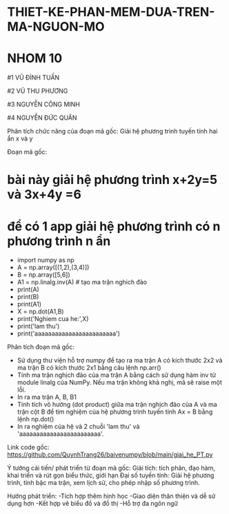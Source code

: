 # THIET-KE-PHAN-MEM-DUA-TREN-MA-NGUON-MO
# NHOM 10
#1 VŨ ĐÌNH TUẤN

#2 VŨ THU PHƯƠNG

#3 NGUYỄN CÔNG MINH

#4 NGUYỄN ĐỨC QUÂN

Phân tích chức năng của đoạn mã gốc: Giải hệ phương trình tuyến tính hai ẩn x và y

Đoạn mã gốc:
# bài này giải hệ phương trình x+2y=5 và 3x+4y =6
# để có 1 app giải hệ phương trình có n phương trình n ẩn
  - import numpy as np
  - A = np.array([(1,2),(3,4)])
  - B = np.array([5,6])
  - A1  = np.linalg.inv(A) # tạo ma trận nghich đảo
  - print(A)
  - print(B)
  - print(A1)
  - X = np.dot(A1,B)
  - print('Nghiem cua he:',X)
  - print('lam thu')
  - print('aaaaaaaaaaaaaaaaaaaaaaaa')

Phân tích đoạn mã gốc:
- Sử dụng thư viện hỗ trợ numpy để tạo ra ma trận A có kích thước 2x2 và ma trận B có kích thước 2x1 bằng câu lệnh np.arr()
- Tính ma trận nghịch đảo của ma trận A bằng cách sử dụng hàm inv từ module linalg của NumPy. Nếu ma trận không khả nghị, mã sẽ raise một lỗi.
- In ra ma trận A, B, B1
- Tính tích vô hướng (dot product) giữa ma trận nghịch đảo của A và ma trận cột B để tìm nghiệm của hệ phương trình tuyến tính Ax = B bằng lệnh np.dot()
- In ra nghiệm của hệ và 2 chuỗi 'lam thu' và 'aaaaaaaaaaaaaaaaaaaaaaaa'.

Link code gốc: https://github.com/QuynhTrang26/baivenumpy/blob/main/giai_he_PT.py

Ý tưởng cải tiến/ phát triển từ đoạn mã gốc:
Giải tích: tích phân, đạo hàm, khai triển và rút gọn biểu thức, giới hạn
Đại số tuyến tính: Giải hệ phương trình, tính bậc ma trận, xem lịch sử, cho phép nhập số phương trình.

Hướng phát triển:
-Tích hợp thêm hình học
-Giao diện thân thiện và dễ sử dụng hơn
-Kết hợp vẽ biểu đồ và đồ thị
-Hỗ trợ đa ngôn ngữ
